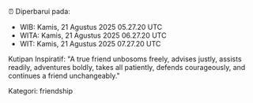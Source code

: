 ⏰ Diperbarui pada:
- WIB: Kamis, 21 Agustus 2025 05.27.20 UTC
- WITA: Kamis, 21 Agustus 2025 06.27.20 UTC
- WIT: Kamis, 21 Agustus 2025 07.27.20 UTC

Kutipan Inspiratif:
"A true friend unbosoms freely, advises justly, assists readily, adventures boldly, takes all patiently, defends courageously, and continues a friend unchangeably."


Kategori: friendship

